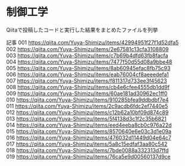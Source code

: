 # 制御工学
Qiitaで投稿したコードと実行した結果をまとめたファイルを列挙

記事
001 https://qiita.com/Yuya-Shimizu/items/42994951f27f1d52dfa5                                           
002 https://qiita.com/Yuya-Shimizu/items/2e67581c13cfa3108809                                           
003 https://qiita.com/Yuya-Shimizu/items/c7b69b4dfd63fb8facfa                                           
004 https://qiita.com/Yuya-Shimizu/items/7477f50d55d08a9bbe48                                           
005 https://qiita.com/Yuya-Shimizu/items/8ab60945efac8fb75c93                                           
006 https://qiita.com/Yuya-Shimizu/items/eab76004cf8aeeedefa1                                           
007 https://qiita.com/Yuya-Shimizu/items/f811317d733ee3f45623                                           
008 https://qiita.com/Yuya-Shimizu/items/cb4e6cfee4555db1dd9f                                           
009 https://qiita.com/Yuya-Shimizu/items/60ae181ad30962ec1ff0                                           
010 https://qiita.com/Yuya-Shimizu/items/910285bfea9ddbdbf7e4                                           
011 https://qiita.com/Yuya-Shimizu/items/2c9acdb6fdc2ef7440e5                                           
012 https://qiita.com/Yuya-Shimizu/items/c12b62a10bf09d874c89                                           
013 https://qiita.com/Yuya-Shimizu/items/5f4138d3c1f2c35b6821                                           
014 https://qiita.com/Yuya-Shimizu/items/eed4eeba8cb0c976a22d                                           
015 https://qiita.com/Yuya-Shimizu/items/8570640e6e03c3d1e09a                                           
016 https://qiita.com/Yuya-Shimizu/items/476032d11449d04e64c7                                           
017 https://qiita.com/Yuya-Shimizu/items/5a8c15edfaf3aa80c542                                           
018 https://qiita.com/Yuya-Shimizu/items/7bde0088a332313d7ffd                                           
019 https://qiita.com/Yuya-Shimizu/items/76ca5e9d00560137d9ce                                           
